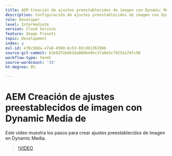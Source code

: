 ```yaml
---
title: AEM Creación de ajustes preestablecidos de imagen con Dynamic Media de
description: Configuración de ajustes preestablecidos de imagen con Dynamic Media
role: Developer
level: Intermediate
version: Cloud Service
feature: Image Presets
topic: Development
index: y
exl-id: e76c50da-e7a8-4560-bc53-02cdb13619bb
source-git-commit: b3e9251bdb18a008be95c1fa9e5c79252a74fc98
workflow-type: tm+mt
source-wordcount: '33'
ht-degree: 0%

---
```


# AEM Creación de ajustes preestablecidos de imagen con Dynamic Media de

Este vídeo muestra los pasos para crear ajustes preestablecidos de imagen en Dynamic Media.

>[!VIDEO](https://video.tv.adobe.com/v/335459?quality=12&learn=on)
